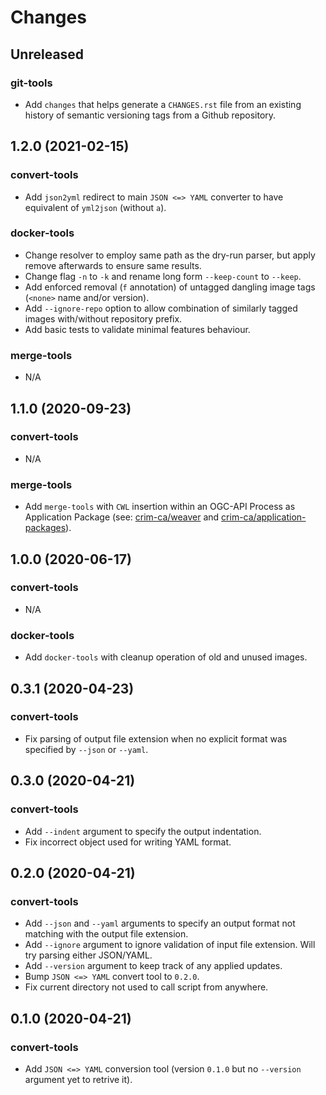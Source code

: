 
Changes
=======

Unreleased
---------------------

### git-tools
* Add `changes` that helps generate a `CHANGES.rst` file from an existing history of 
  semantic versioning tags from a Github repository.

1.2.0 (2021-02-15)
---------------------

### convert-tools
* Add ``json2yml`` redirect to main ``JSON <=> YAML`` converter to have equivalent of ``yml2json`` (without ``a``). 

### docker-tools
* Change resolver to employ same path as the dry-run parser, but apply remove afterwards to ensure same results.
* Change flag ``-n`` to ``-k`` and rename long form ``--keep-count`` to ``--keep``.
* Add enforced removal (``f`` annotation) of untagged dangling image tags (``<none>`` name and/or version).
* Add ``--ignore-repo`` option to allow combination of similarly tagged images with/without repository prefix.
* Add basic tests to validate minimal features behaviour.

### merge-tools
* N/A

1.1.0 (2020-09-23)
---------------------

### convert-tools
* N/A

### merge-tools
* Add ``merge-tools`` with `CWL` insertion within an OGC-API Process as Application Package
  (see: [crim-ca/weaver](https://pavics-weaver.readthedocs.io/en/latest/) and 
  [crim-ca/application-packages](https://github.com/crim-ca/application-packages)).

1.0.0 (2020-06-17)
---------------------

### convert-tools
* N/A

### docker-tools
* Add ``docker-tools`` with cleanup operation of old and unused images.

0.3.1 (2020-04-23)
---------------------

### convert-tools
* Fix parsing of output file extension when no explicit format was specified by ``--json`` or ``--yaml``.

0.3.0 (2020-04-21)
---------------------

### convert-tools
* Add ``--indent`` argument to specify the output indentation.
* Fix incorrect object used for writing YAML format.

0.2.0 (2020-04-21)
---------------------

### convert-tools
* Add ``--json`` and ``--yaml`` arguments to specify an output format not matching with the output file extension.
* Add ``--ignore`` argument to ignore validation of input file extension. Will try parsing either JSON/YAML.
* Add ``--version`` argument to keep track of any applied updates. 
* Bump ``JSON <=> YAML`` convert tool to ``0.2.0``.
* Fix current directory not used to call script from anywhere.

0.1.0 (2020-04-21)
---------------------

### convert-tools
* Add ``JSON <=> YAML`` conversion tool (version ``0.1.0`` but no ``--version`` argument yet to retrive it).
